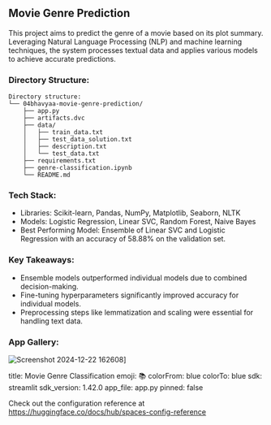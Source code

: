 ## Movie Genre Prediction
This project aims to predict the genre of a movie based on its plot summary. Leveraging Natural Language Processing (NLP) and machine learning techniques, the system processes textual data and applies various models to achieve accurate predictions.

### Directory Structure:
```
Directory structure:
└── 04bhavyaa-movie-genre-prediction/
    ├── app.py
    ├── artifacts.dvc
    ├── data/
    │   ├── train_data.txt
    │   ├── test_data_solution.txt
    │   ├── description.txt
    │   └── test_data.txt
    ├── requirements.txt
    ├── genre-classification.ipynb
    └── README.md
```

### Tech Stack: 
- Libraries: Scikit-learn, Pandas, NumPy, Matplotlib, Seaborn, NLTK
- Models: Logistic Regression, Linear SVC, Random Forest, Naive Bayes
- Best Performing Model: Ensemble of Linear SVC and Logistic Regression with an accuracy of 58.88% on the validation set.

### Key Takeaways:
- Ensemble models outperformed individual models due to combined decision-making.
- Fine-tuning hyperparameters significantly improved accuracy for individual models.
- Preprocessing steps like lemmatization and scaling were essential for handling text data.

### App Gallery: 
![Screenshot 2024-12-22 162608](https://github.com/user-attachments/assets/51be92ba-666c-428c-9add-b2ea35805738)]


title: Movie Genre Classification
emoji: 📚
colorFrom: blue
colorTo: blue
sdk: streamlit
sdk_version: 1.42.0
app_file: app.py
pinned: false

Check out the configuration reference at https://huggingface.co/docs/hub/spaces-config-reference
